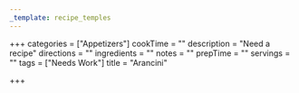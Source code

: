 ```yaml
---
_template: recipe_temples
---
```



+++
categories = ["Appetizers"]
cookTime = ""
description = "Need a recipe"
directions = ""
ingredients = ""
notes = ""
prepTime = ""
servings = ""
tags = ["Needs Work"]
title = "Arancini"

+++
